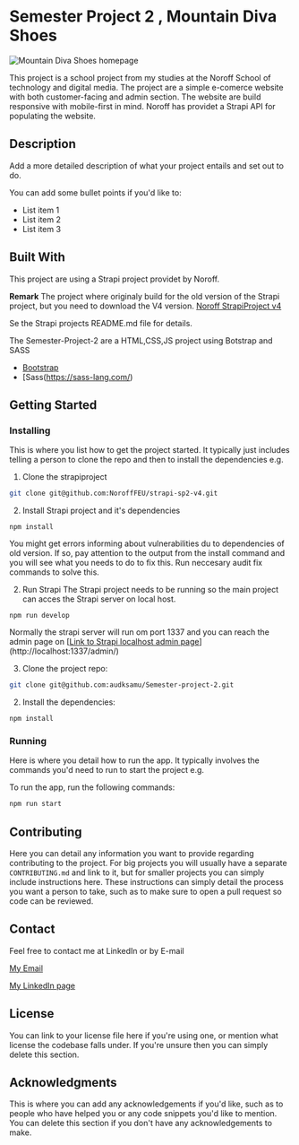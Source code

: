 # Semester Project 2 , Mountain Diva Shoes

![Mountain Diva Shoes homepage](https://github.com/audksamu/Semester-Project-2/assets/61708040/d72ee972-10a4-4397-a8fa-850c2402ead3)

This project is a school project from my studies at the Noroff School of technology and digital media. The project are a simple e-comerce website with both customer-facing and admin section.
The website are build responsive with mobile-first in mind.
Noroff has providet a Strapi API for populating the website.

## Description

Add a more detailed description of what your project entails and set out to do.

You can add some bullet points if you'd like to:

- List item 1
- List item 2
- List item 3

## Built With

This project are using a Strapi project providet by Noroff.

**Remark** The project where originaly build for the old version of the Strapi project, but you need to download the V4 version.
[Noroff StrapiProject v4](https://github.com/NoroffFEU/strapi-sp2-v4)

Se the Strapi projects README.md file for details.

The Semester-Project-2 are a HTML,CSS,JS project using Botstrap and SASS

- [Bootstrap](https://getbootstrap.com)
- [Sass(https://sass-lang.com/)

## Getting Started

### Installing

This is where you list how to get the project started. It typically just includes telling a person to clone the repo and then to install the dependencies e.g.

1. Clone the strapiproject
```bash
git clone git@github.com:NoroffFEU/strapi-sp2-v4.git
```

2. Install Strapi project and it's dependencies
```
npm install
```
You might get errors informing about vulnerabilities du to dependencies of old version.
If so, pay attention to the output from the install command and you will see what you needs to do to fix this.
Run neccesary audit fix commands to solve this.

2. Run Strapi
The Strapi project needs to be running so the main project can acces the Strapi server on local host.
```
npm run develop
```

Normally the strapi server will run om port 1337 and you can reach the admin page on [[Link to Strapi localhost admin page](http://localhost:1337/admin/)](http://localhost:1337/admin/)


3. Clone the project repo:

```bash
git clone git@github.com:audksamu/Semester-project-2.git
```

2. Install the dependencies:

```
npm install
```

### Running

Here is where you detail how to run the app. It typically involves the commands you'd need to run to start the project e.g.

To run the app, run the following commands:

```bash
npm run start
```

## Contributing

Here you can detail any information you want to provide regarding contributing to the project. For big projects you will usually have a separate `CONTRIBUTING.md` and link to it, but for smaller projects you can simply include instructions here. These instructions can simply detail the process you want a person to take, such as to make sure to open a pull request so code can be reviewed.

## Contact

Feel free to contact me at LinkedIn or by E-mail

[My Email](kristinswork900@gmail.com)

[My LinkedIn page](linkedin.com/in/aud-kristin-s-996269192)

## License

You can link to your license file here if you're using one, or mention what license the codebase falls under. If you're unsure then you can simply delete this section.

## Acknowledgments

This is where you can add any acknowledgements if you'd like, such as to people who have helped you or any code snippets you'd like to mention. You can delete this section if you don't have any acknowledgements to make.
